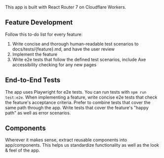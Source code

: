 This app is built with React Router 7 on Cloudflare Workers.

## Feature Development

Follow this to-do list for every feature:

1. Write concise and thorough human-readable test scenarios to
   docs/tests/{feature}.md, and have the user review
2. Implement the feature
3. Write e2e tests that follow the defined test scenarios, include Axe
   accessibility checking for any new pages

## End-to-End Tests

The app uses Playwright for e2e tests. You can run tests with
`npm run test:e2e`. When implementing a feature, write concise e2e tests that
check the feature's acceptance criteria. Prefer to combine tests that cover the
same path through the app. Write tests that cover the feature's "happy path" as
well as error scenarios.

## Components

Wherever it makes sense, extract reusable components into app/components. This
helps us standardize functionality as well as the look & feel of the app.
